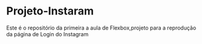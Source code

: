# Projeto-Instaram
Este é o repositório da primeira a aula de Flexbox,projeto para a reprodução da página de Login do Instagram
